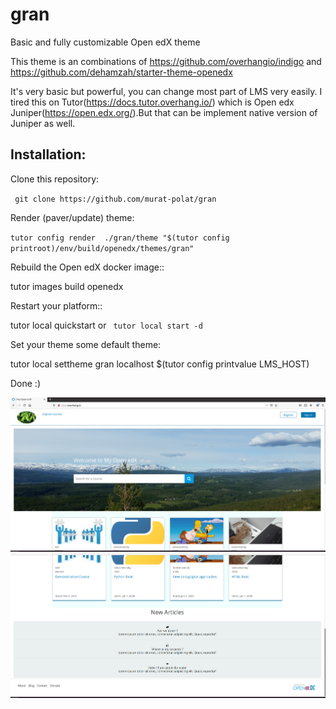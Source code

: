 # gran
Basic and fully customizable Open edX theme

This theme is an combinations of  https://github.com/overhangio/indigo  and https://github.com/dehamzah/starter-theme-openedx
 
 It's very basic but  powerful, you can change most part of LMS very easily. I tired this on Tutor(https://docs.tutor.overhang.io/) which is Open edx Juniper(https://open.edx.org/).But that can be implement native version of Juniper as well.

 ## Installation:

 Clone this repository:

 ` git clone https://github.com/murat-polat/gran`

 Render (paver/update) theme:

  `tutor config render  ./gran/theme "$(tutor config printroot)/env/build/openedx/themes/gran" `

Rebuild the Open edX docker image::

tutor images build openedx


Restart your platform::


tutor local quickstart   or ` tutor local start -d`


Set your theme some default theme:

tutor local settheme gran localhost  $(tutor config printvalue LMS_HOST) 




Done :)

![](src/head.png)
![](src/foot.png)